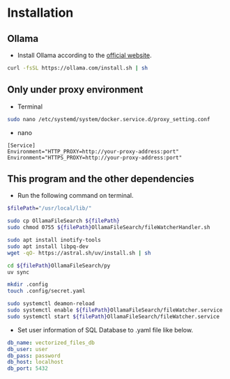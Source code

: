 # Installation

## Ollama
* Install Ollama according to the [official website](https://ollama.com/download/linux).
```bash
curl -fsSL https://ollama.com/install.sh | sh
```

## Only under proxy environment
* Terminal
```bash
sudo nano /etc/systemd/system/docker.service.d/proxy_setting.conf
```
* nano
```
[Service]
Environment="HTTP_PROXY=http://your-proxy-address:port"
Environment="HTTPS_PROXY=http://your-proxy-address:port"
```

## This program and the other dependencies

* Run the following command on terminal.
```bash
$filePath="/usr/local/lib/"

sudo cp OllamaFileSearch ${filePath}
sudo chmod 0755 ${filePath}OllamaFileSearch/fileWatcherHandler.sh

sudo apt install inotify-tools
sudo apt install libpq-dev
wget -qO- https://astral.sh/uv/install.sh | sh

cd ${filePath}OllamaFileSearch/py
uv sync

mkdir .config
touch .config/secret.yaml

sudo systemctl deamon-reload
sudo systemctl enable ${filePath}OllamaFileSearch/fileWatcher.service
sudo systemctl start ${filePath}OllamaFileSearch/fileWatcher.service

```

* Set user information of SQL Database to .yaml file like below.
```.config/secret.yaml
db_name: vectorized_files_db
db_user: user
db_pass: password
db_host: localhost
db_port: 5432
```

